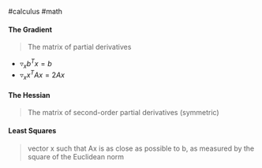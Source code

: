 #calculus #math 

#### The Gradient
> The matrix of partial derivatives
- $\triangledown_x{b^Tx}=b$
- $\triangledown_x{x^TAx}=2Ax$
#### The Hessian
> The matrix of second-order partial derivatives (symmetric)
#### Least Squares
> vector x such that Ax is as close as possible to b, as measured by the square of the Euclidean norm

